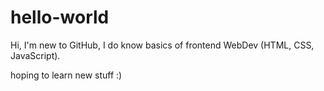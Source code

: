 # hello-world

Hi,
I'm new to GitHub, I do know basics of frontend WebDev (HTML, CSS, JavaScript).

hoping to learn new stuff :)
